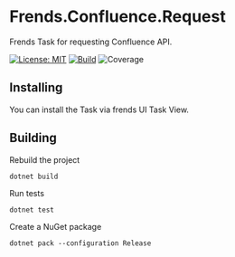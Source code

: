 # Frends.Confluence.Request

Frends Task for requesting Confluence API.

[![License: MIT](https://img.shields.io/badge/License-MIT-green.svg)](https://opensource.org/licenses/MIT) 
[![Build](https://github.com/FrendsPlatform/Frends.Confluence/actions/workflows/Request_build_and_test_on_main.yml/badge.svg)](https://github.com/FrendsPlatform/Frends.Confluence/actions)
![Coverage](https://app-github-custom-badges.azurewebsites.net/Badge?key=FrendsPlatform/Frends.Confluence/Frends.Confluence.Request|main)

## Installing

You can install the Task via frends UI Task View.

## Building

Rebuild the project

`dotnet build`

Run tests

`dotnet test`

Create a NuGet package

`dotnet pack --configuration Release`
